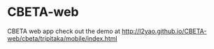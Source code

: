 CBETA-web
=========

CBETA web app
  check out the demo at http://l2yao.github.io/CBETA-web/cbeta/tripitaka/mobile/index.html

